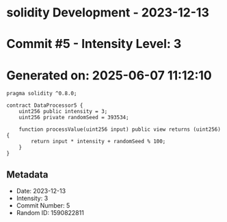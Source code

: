 ﻿# solidity Development - 2023-12-13
# Commit #5 - Intensity Level: 3
# Generated on: 2025-06-07 11:12:10
```solidity
pragma solidity ^0.8.0;

contract DataProcessor5 {
    uint256 public intensity = 3;
    uint256 private randomSeed = 393534;

    function processValue(uint256 input) public view returns (uint256) {
        return input * intensity + randomSeed % 100;
    }
}
```
## Metadata
- Date: 2023-12-13
- Intensity: 3
- Commit Number: 5
- Random ID: 1590822811
